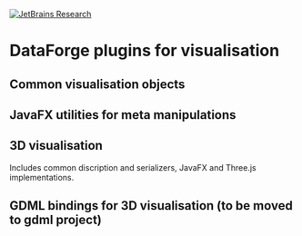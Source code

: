 [![JetBrains Research](https://jb.gg/badges/research.svg)](https://confluence.jetbrains.com/display/ALL/JetBrains+on+GitHub)

# DataForge plugins for visualisation

## Common visualisation objects

## JavaFX utilities for meta manipulations

## 3D visualisation

Includes common discription and serializers, JavaFX and Three.js implementations.

## GDML bindings for 3D visualisation (to be moved to gdml project) 
